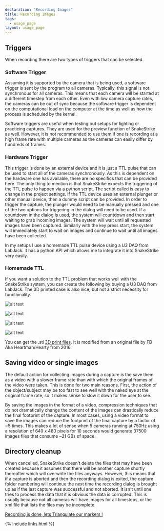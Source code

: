 ```yaml
---
declaration: "Recording Images"
title: Recording Images
tags:
  - usage_page
layout: usage_page
---
```


## **Triggers**

When recording there are two types of triggers that can be selected.

### **Software Trigger**
Assuming it is supported by the camera that is being used, a software trigger is sent by the program to all cameras.
Typically, this signal is not synchronous for all cameras. This means that each camera will be started at a different
timestep from each other. Even with low camera capture rates, the cameras can be out of sync because the software
trigger is dependent on the computational load on the computer at the time as well as how the process is scheduled by
the kernel.

Software triggers are useful when testing out setups for lighting or practicing captures. They are used for the
preview function of SnakeStrike as well. However, it is not recommended to use them if one is recording at a high
frame rate with multiple cameras as the cameras can easily differ by hundreds of frames.

### **Hardware Trigger**
This trigger is done by an external device and it is just a TTL pulse that can be used to start all of the cameras
synchronously. As this is dependent on the hardware one has available, there are no specifics that can be provided here. The only
thing to mention is that SnakeStrike expects the triggering of the TTL pulse to happen via a python script. The script called
is easy to change in the project settings. If the TTL device uses an external plunger or other manual device, then a dummy script
can be provided. In order to trigger the capture, the plunger would need to be manually pressed and one of the two options for triggering
in the dialog will need to be used. If a countdown in the dialog is used, the system will countdown and then start waiting to grab
incoming images. The system will wait until all requested images have been captured. Similarly with the key press start, the system will
immediately start to wait on images and continue to wait until all images have been collected.

In my setups I use a homemade TTL pulse device using a U3 DAQ from LabJack. It has a python API which allows me to integrate
it into SnakeStrike very easily.

### **Homemade TTL**

If you want a solution to the TTL problem that works well with the SnakeStrike system, you can create
the following by buying a U3 DAQ from LabJack. The 3D printed case is also nice, but not a strict necessity
for functionality.

![alt text](https://gwjensen.github.io/SnakeStrike/images/site/P1000218.JPG)

![alt text](https://gwjensen.github.io/SnakeStrike/images/site/P1000219.JPG)

![alt text](https://gwjensen.github.io/SnakeStrike/images/site/P1000221.JPG)

![alt text](https://gwjensen.github.io/SnakeStrike/images/site/P1000222.JPG)

You can get the .stl [3D print files](https://gwjensen.github.io/SnakeStrike/images/3d/TriggerBoxFiles.tar.gz). It is modified from an original file by FB Aka Heartman/Hearty from 2016.

## **Saving video or single images**
The default action for collecting images during a capture is the save them as a video with a slower frame
rate than with which the original frames of the video were taken. This is done for two main reasons. First,
the action of the object/subject may be too fast to see well with the naked eye at the original frame rate, so
it makes sense to slow it down for the user to see.

By saving the images in the format of a video, compression techniques that do not dramatically change the content of the images can drastically reduce the final
footprint of the capture. In most cases, using a video format to save the images can reduce the footprint of
the final capture by a factor of ~5 times. This makes a lot of sense when 5 cameras running at 750Hz using a resolution of 640 x 480
pixels for 10 seconds would generate 37500 images files that consume ~21 GBs of space.


## **Directory cleanup**
When cancelled, SnakeStrike doesn't delete the files that may have been created because
it assumes that there will be another capture shortly thereafter which will overwrite the files anyways. However,
this means that if a capture is aborted and then the recording dialog is exited, the capture folder numbering
will continue the next time the recording dialog is brought up as if the last capture was successful and not aborted.
It isn't until one tries to process the data that it is obvious the data is corrupted. This is usually because not
all cameras will have images for all timesteps, or the xml file that lists the files may be incomplete.




[ Recording is done, lets Triangulate our markers !](https://gwjensen.github.io/SnakeStrike/usage/triangulation/)


{% include links.html %}
